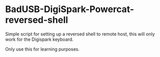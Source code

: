 # BadUSB-DigiSpark-Powercat-reversed-shell

Simple script for setting up a reversed shell to remote host, this will only work for the Digispark keyboard.

Only use this for learning purposes.
